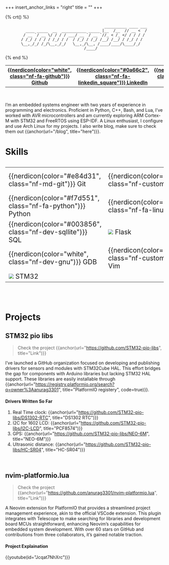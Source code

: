 +++
insert_anchor_links = "right"
title = ""
+++

{% crt() %}
```
                                            __________ ____ ___
         ____ _____  __  ___________ _____ |__  /__  // __ <  /
        / __ `/ __ \/ / / / ___/ __ `/ __ `//_ < /_ </ / / / / 
       / /_/ / / / / /_/ / /  / /_/ / /_/ /__/ /__/ / /_/ / /  
       \__,_/_/ /_/\__,_/_/   \__,_/\__, /____/____/\____/_/   
                                   /____/                      
```
{% end %}

<table>
    <tr>
        <th><a target=_blank href="https://github.com/anurag3301">
            {{nerdicon(color="white", class="nf-fa-github")}} Github</a>
        </th>
        <th><a target=_blank href="https://www.linkedin.com/in/anurag3301/">
            {{nerdicon(color="#0a66c2", class="nf-fa-linkedin_square")}} LinkedIn</a>
        </th>
        <th><a target=_blank href="https://www.youtube.com/@anurag3301YT">
            {{nerdicon(color="#ff4545", class="nf-fa-youtube")}} Youtube</a>
        </th>
        <th><a target=_blank href="/resume">
            {{nerdicon(color="white", class="nf-fa-file_lines")}} Resume</a>
        </th>
        <th><a target=_blank href="/blog">
            {{nerdicon(color="white", class="nf-fa-newspaper_o")}} Blog</a>
        </th>
    </tr>
</table>

<br>

I’m an embedded systems engineer with two years of experience in programming and electronics. Proficient in Python, C++, Bash, and Lua, I’ve worked with AVR microcontrollers and am currently exploring ARM Cortex-M with STM32 and FreeRTOS using ESP-IDF. A Linux enthusiast, I configure and use Arch Linux for my projects. I also write blog, make sure to check them out {{anchor(url="/blog", title="here")}}.

# Skills

<table style="font-size:1.5em; margin-top:1.5em;">
    <tr>
        <td>{{nerdicon(color="#e84d31", class="nf-md-git")}} Git</td>
        <td>{{nerdicon(color="#6295cb", class="nf-custom-c")}} C</td>
        <td>{{nerdicon(color="#08ff08", class="nf-cod-file_binary")}} Bare Metal</td>
        <td>{{nerdicon(color="#085e9f", class="nf-custom-cpp")}} C++</td>
    </tr>
    <tr>
        <td>{{nerdicon(color="#f7d551", class="nf-fa-python")}} Python</td>
        <td>{{nerdicon(color="white", class="nf-fa-linux")}} Linux</td>
        <td>{{nerdicon(color="#c6c5bf", class="nf-oct-terminal")}} Shell Script</td>
        <td>{{nerdicon(color="blue", class="nf-seti-lua")}} Lua<td>
    </tr>
    <tr>
        <td>{{nerdicon(color="#003856", class="nf-dev-sqllite")}} SQL</td>
        <td><img class="image-line" src="/flask.jpg"> Flask</td>
        <td>{{nerdicon(color="#e8d44d", class="nf-fa-js")}} JavaScript</td>
        <td>{{nerdicon(color="#7c4628", class="nf-seti-rust")}} Rust<td>
    </tr>
    <tr>
        <td>{{nerdicon(color="white", class="nf-dev-gnu")}} GDB</td>
        <td>{{nerdicon(color="#019130", class="nf-custom-vim")}} Vim</td>
        <td><img class="image-line" src="/freecad.svg"> FreeCAD</td>
        <td>{{nerdicon(color="#08ff08", class="nf-cod-circuit_board")}} PCB<td>
    </tr>
    <tr>
        <td><img class="image-line" src="/stm32.png"> STM32</td>
        <td><img style="height:0.7em" class="image-line" src="/arm.svg"></td>
        <td>AVR Atmega</td>
        <td><img style="height:1.2em"class="image-line" src="/freertos.svg"></td>
    </tr>
</table>

<br>
<br>

# Projects

## STM32 pio libs
> Check the project {{anchor(url="https://github.com/STM32-pio-libs", title="Link")}}

I’ve launched a GitHub organization focused on developing and publishing drivers for sensors and modules with STM32Cube HAL. This effort bridges the gap for components with Arduino libraries but lacking STM32 HAL support. These libraries are easily installable through {{anchor(url="https://registry.platformio.org/search?q=owner%3Aanurag3301", title="PlatformIO registery", code=true)}}.

#### Drivers Written So Far

1. Real Time clock: {{anchor(url="https://github.com/STM32-pio-libs/DS1302-RTC", title="DS1302 RTC")}}
2. I2C for 1602 LCD: {{anchor(url="https://github.com/STM32-pio-libs/I2C-LCD", title="PCF8574")}}
3. GPS: {{anchor(url="https://github.com/STM32-pio-libs/NEO-6M", title="NEO-6M")}}
4. Ultrasonic distance: {{anchor(url="https://github.com/STM32-pio-libs/HC-SR04", title="HC-SR04")}}

<br>

## nvim-platformio.lua

> Check the project {{anchor(url="https://github.com/anurag3301/nvim-platformio.lua", title="Link")}}

A Neovim extension for PlatformIO that provides a streamlined project management experience, akin to the official VSCode extension. This plugin integrates with Telescope to make searching for libraries and development board MCUs straightforward, enhancing Neovim’s capabilities for embedded system development. With over 60 stars on GitHub and contributions from three collaborators, it’s gained notable traction.

#### Project Explaination
{{youtube(id="Jcqat7NhXrc")}}
